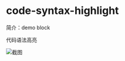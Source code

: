 # code-syntax-highlight

简介：demo block

代码语法高亮

![截图](https://img.alicdn.com/tfs/TB1v_zvD9BYBeNjy0FeXXbnmFXa-2874-1068.png)
